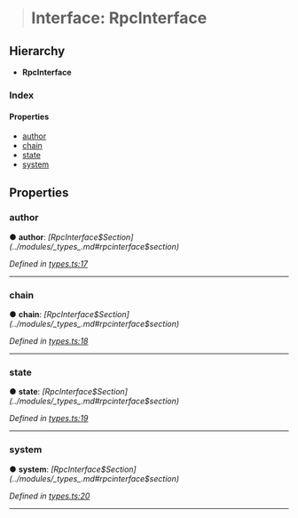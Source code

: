 > # Interface: RpcInterface

## Hierarchy

* **RpcInterface**

### Index

#### Properties

* [author](_types_.rpcinterface.md#author)
* [chain](_types_.rpcinterface.md#chain)
* [state](_types_.rpcinterface.md#state)
* [system](_types_.rpcinterface.md#system)

## Properties

###  author

● **author**: *[RpcInterface$Section](../modules/_types_.md#rpcinterface$section)*

*Defined in [types.ts:17](url)*

___

###  chain

● **chain**: *[RpcInterface$Section](../modules/_types_.md#rpcinterface$section)*

*Defined in [types.ts:18](url)*

___

###  state

● **state**: *[RpcInterface$Section](../modules/_types_.md#rpcinterface$section)*

*Defined in [types.ts:19](url)*

___

###  system

● **system**: *[RpcInterface$Section](../modules/_types_.md#rpcinterface$section)*

*Defined in [types.ts:20](url)*

___